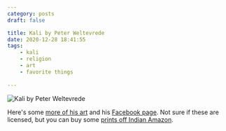 ```yaml
---
category: posts
draft: false

title: Kali by Peter Weltevrede
date: 2020-12-28 18:41:55
tags:
    - kali
    - religion
    - art
    - favorite things
    
---
```


![Kali by Peter Weltevrede](/misc/p/peter-weltevrede-KALI.jpg)

Here's some [more of his art](https://fineartamerica.com/profiles/pieter-weltevrede) and his [Facebook page](https://www.facebook.com/PieterWeltevredeSacredArtist/). Not sure if these are licensed, but you can buy some [prints off Indian Amazon](https://www.amazon.in/s?k=SAGAR+WORLD&ref=bl_dp_s_web_0).